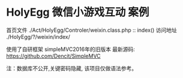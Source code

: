 # HolyEgg 微信小游戏互动 案例

首页文件 ./Act/HolyEgg/Controler/weixin.class.php :: index()
访问地址 ./HolyEgg/?/weixin/index/


使用了自研框架 simpleMVC2016年的旧版本
最新源码: https://github.com/Dencit/SimpleMVC

注：数据库不公开,关键密码隐藏, 该项目仅做语法参考。
